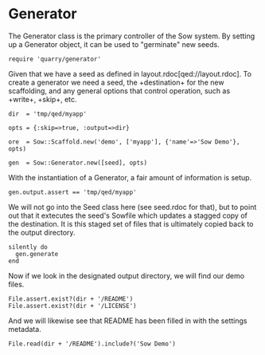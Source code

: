 # Generator

The Generator class is the primary controller of the Sow system. By setting
up a Generator object, it can be used to "germinate" new seeds.

    require 'quarry/generator'

Given that we have a seed as defined in layout.rdoc[qed://layout.rdoc].
To create a generator we need a seed, the +destination+ for the new scaffolding,
and any general options that control operation, such as +write+, +skip+, etc.

    dir  = 'tmp/qed/myapp'

    opts = {:skip=>true, :output=>dir}

    ore  = Sow::Scaffold.new('demo', ['myapp'], {'name'=>'Sow Demo'}, opts)

    gen  = Sow::Generator.new([seed], opts)

With the instantiation of a Generator, a fair amount of information is
setup.

    gen.output.assert == 'tmp/qed/myapp'

We will not go into the Seed class here (see seed.rdoc for that), but to point
out that it extecutes the seed's Sowfile which updates a stagged copy of
the destination. It is this staged set of files that is ultimately copied back
to the output directory.

    silently do
      gen.generate
    end

Now if we look in the designated output directory, we will find our demo files.

    File.assert.exist?(dir + '/README')
    File.assert.exist?(dir + '/LICENSE')

And we will likewise see that README has been filled in with the settings
metadata.

    File.read(dir + '/README').include?('Sow Demo')

